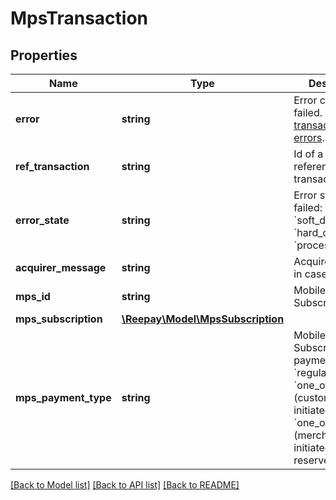 # MpsTransaction

## Properties
Name | Type | Description | Notes
------------ | ------------- | ------------- | -------------
**error** | **string** | Error code if failed. See [transaction errors](https://reference.reepay.com/api/#transaction-errors). | [optional] 
**ref_transaction** | **string** | Id of a possible referenced transaction | [optional] 
**error_state** | **string** | Error state if failed: &#x60;pending&#x60;, &#x60;soft_declined&#x60;, &#x60;hard_declined&#x60; or &#x60;processing_error&#x60; | [optional] 
**acquirer_message** | **string** | Acquirer message in case of error | [optional] 
**mps_id** | **string** | MobilePay Subscriptions id | 
**mps_subscription** | [**\Reepay\Model\MpsSubscription**](MpsSubscription.md) |  | 
**mps_payment_type** | **string** | MobilePay Subscriptions payment type: &#x60;regular&#x60;, &#x60;one_off_cit&#x60; (customer initiated), &#x60;one_off_mit&#x60; (merchant initiated auto reserve) | 

[[Back to Model list]](../../README.md#documentation-for-models) [[Back to API list]](../../README.md#documentation-for-api-endpoints) [[Back to README]](../../README.md)

